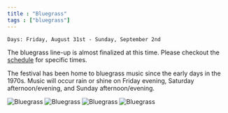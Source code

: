 ```yaml
---
title : "Bluegrass"
tags : ["bluegrass"]
---
```


`Days: Friday, August 31st - Sunday, September 2nd`

The bluegrass line-up is almost finalized at this time. Please checkout the [schedule](https://www.earlparkfestival.com/schedule) for specific times.

The festival has been home to bluegrass music since the early days in the 1970s. Music will occur rain or shine on Friday evening, Saturday afternoon/evening, and Sunday afternoon/evening.

![Bluegrass](/img/events/bluegrass/bluegrass1.jpg)
![Bluegrass](/img/events/bluegrass/bluegrass2.jpg)
![Bluegrass](/img/events/bluegrass/bluegrass3.jpg)
![Bluegrass](/img/events/bluegrass/bluegrass4.jpg)



